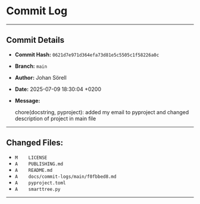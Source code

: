 # Commit Log

---

## Commit Details

- **Commit Hash:**   `0621d7e971d364efa73d81e5c5505c1f58226a0c`
- **Branch:**        `main`
- **Author:**        Johan Sörell
- **Date:**          2025-07-09 18:30:04 +0200
- **Message:**

  chore(docstring, pyproject): added my email to pyproject and changed description of project in main file

---

## Changed Files:

- `M	LICENSE`
- `A	PUBLISHING.md`
- `A	README.md`
- `A	docs/commit-logs/main/f0fbbed8.md`
- `A	pyproject.toml`
- `A	smarttree.py`

---
